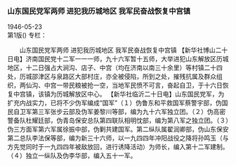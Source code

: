 ### 山东国民党军两师  进犯我历城地区  我军民奋战恢复中宫镇  

1946-05-23  
第1版()
专栏：

　　山东国民党军两师
    进犯我历城地区
    我军民奋战恢复中宫镇
    【新华社博山二十日电】济南国民党十二军一一一师，九十六军暂十五师，大举进犯山东解放区历城地区，十二日强占大涧沟、店子、中宫（均在济南以南三十余里）等村镇二十四处，历城邵津区与泉路区大部村庄，亦全被侵陷，所到之处，摧残抗属及群众组织，两仙沟、中宫一带民粮被抢一空，当地军民愤不可言，奋起自卫，于十六日恢复中宫镇，该镇为历城解放区中心。
    【新华社临沂二十日电】山东国民党军，为扩充内战实力，已将不少伪军编成“国军”（１）伪鲁东和平救国军蔡警宇部，伪国民自卫军第三军张步云部及伪军姜黎川等部，编为九十六军独立团。（２）伪高密警备队杜耀廷部，伪青岛保安总队第四联队相明忱部，编为第八军之独立团。（３）伪三方面军第六军属徐振中部，伪剿共建国军。第二纵队属翟润卿部，伪山东保安第二总队李法保等部，编为新三十六师，以一九四四年冲阳战役之降将孙鸣玉（与方先觉同时于一九四四年被敌放回，进行诱降活动）为师长，编入第十二军建制。（４）独立一纵队及伪李华部，编入五十一军。  

